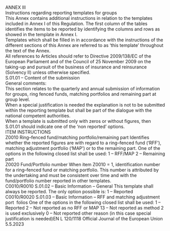 
ANNEX III  
Instructions regarding reporting templates for groups  
This Annex contains additional instructions in relation to the templates included in Annex I of this Regulation. The first 
column of the tables identifies the items to be reported by identifying the columns and rows as showed in the template 
in Annex I.  
Templates which shall be filled in in accordance with the instructions of the different sections of this Annex are referred 
to as ‘this template’ throughout the text of the Annex.  
All references to Articles should refer to Directive 2009/138/EC of the European Parliament and of the Council of 
25 November 2009 on the taking-up and pursuit of the business of insurance and reinsurance (Solvency II) unless 
otherwise specified.  
S.01.01 – Content of the submission  
General comments:  
This section relates to the quarterly and annual submission of information for groups, ring fenced funds, matching 
portfolios and remaining part at group level.  
When a special justification is needed the explanation is not to be submitted within the reporting template but shall be 
part of the dialogue with the national competent authorities.  
When a template is submitted only with zeros or without figures, then S.01.01 should indicate one of the ‘non reported’ 
options.  
ITEM  INSTRUCTIONS  
Z0010  Ring–fenced fund/matching 
portfolio/remaining part  Identifies whether the reported figures are with regard to a ring–fenced fund (‘RFF’), 
matching adjustment portfolio (‘MAP’) or to the remaining part. One of the options 
in the following closed list shall be used: 
1 – RFF/MAP 
2 – Remaining part  
Z0020  Fund/Portfolio number  When item Z0010 = 1, identification number for a ring–fenced fund or matching 
portfolio. This number is attributed by the undertaking and must be consistent over 
time and with the fund/portfolio number reported in other templates.  
C0010/R0010  S.01.02 – Basic 
Information – General  This template shall always be reported. The only option possible is: 
1 – Reported  
C0010/R0020  S.01.03 – Basic 
Information – RFF and 
matching adjustment port ­
folios  One of the options in the following closed list shall be used: 
1 – Reported 
2 – Not reported as no RFF or MAP 
13 – Not reported as method 2 is used exclusively 
0 – Not reported other reason (in this case special justification is needed)EN  L 120/1118 Official Journal of the European Union 5.5.2023
